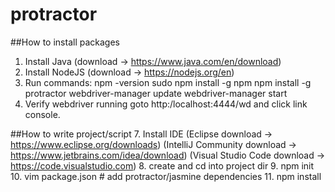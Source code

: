 # protractor

##How to install packages
1. Install Java (download -> https://www.java.com/en/download)
2. Install NodeJS (download -> https://nodejs.org/en)
3. Run commands:
     npm -version
     sudo npm install -g npm
     npm install -g protractor
     webdriver-manager update
     webdriver-manager start
6. Verify webdriver running goto http:/localhost:4444/wd and click link console.

##How to write project/script
7. Install IDE
(Eclipse            download -> https://www.eclipse.org/downloads)
(IntelliJ Community download -> https://www.jetbrains.com/idea/download)
(Visual Studio Code download -> https://code.visualstudio.com)
8. create and cd into project dir
9. npm init
10. vim package.json    # add protractor/jasmine dependencies
11. npm install
